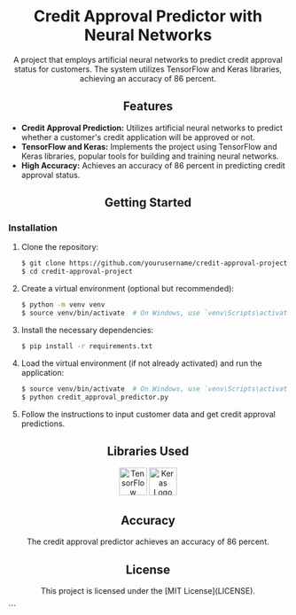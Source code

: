 
<!-- Project Title -->
<h1 align="center">Credit Approval Predictor with Neural Networks</h1>

<!-- Project Description -->
<p align="center">
  A project that employs artificial neural networks to predict credit approval status for customers. The system utilizes TensorFlow and Keras libraries, achieving an accuracy of 86 percent.
</p>

<!-- Project Features -->
<h2 align="center">Features</h2>

- **Credit Approval Prediction:** Utilizes artificial neural networks to predict whether a customer's credit application will be approved or not.
- **TensorFlow and Keras:** Implements the project using TensorFlow and Keras libraries, popular tools for building and training neural networks.
- **High Accuracy:** Achieves an accuracy of 86 percent in predicting credit approval status.

<!-- Getting Started -->
<h2 align="center">Getting Started</h2>

### Installation

1. Clone the repository:

   ```bash
   $ git clone https://github.com/yourusername/credit-approval-project.git
   $ cd credit-approval-project
   ```

2. Create a virtual environment (optional but recommended):

   ```bash
   $ python -m venv venv
   $ source venv/bin/activate  # On Windows, use `venv\Scripts\activate`
   ```

3. Install the necessary dependencies:

   ```bash
   $ pip install -r requirements.txt
   ```

4. Load the virtual environment (if not already activated) and run the application:

   ```bash
   $ source venv/bin/activate  # On Windows, use `venv\Scripts\activate`
   $ python credit_approval_predictor.py
   ```

5. Follow the instructions to input customer data and get credit approval predictions.

<!-- Libraries Used -->
<h2 align="center">Libraries Used</h2>

<p align="center">
  <img alt="TensorFlow Logo" src="https://www.gstatic.com/webp/gallery/2.jpg" height="50" />
  <img alt="Keras Logo" src="https://upload.wikimedia.org/wikipedia/commons/thumb/a/ae/Keras_logo.svg/512px-Keras_logo.svg.png" height="50" />
  <!-- Add more libraries as needed -->
</p>

<!-- Accuracy -->
<h2 align="center">Accuracy</h2>

<p align="center">
  The credit approval predictor achieves an accuracy of 86 percent.
</p>

<!-- License -->
<h2 align="center">License</h2>

<p align="center">
  This project is licensed under the [MIT License](LICENSE).
</p>
```
